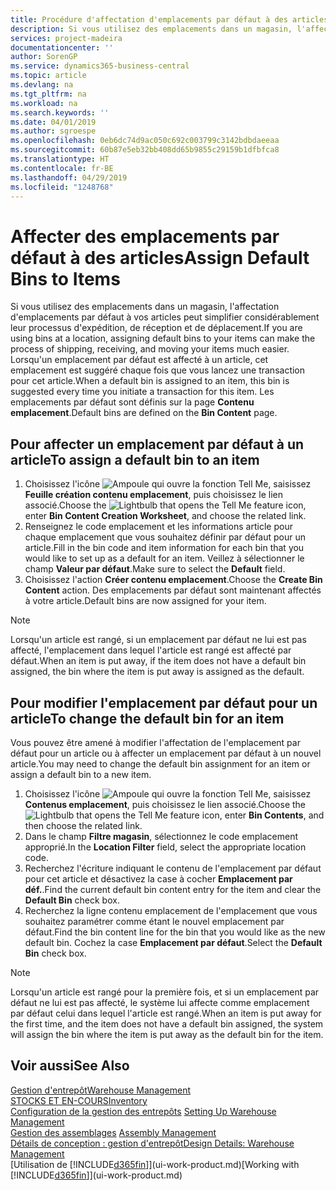 ```yaml
---
title: Procédure d'affectation d'emplacements par défaut à des articles | Microsoft Docs
description: Si vous utilisez des emplacements dans un magasin, l'affectation d'emplacements par défaut à vos articles peut simplifier considérablement leur processus d'expédition, de réception et de déplacement. Lorsqu'un emplacement par défaut est affecté à un article, cet emplacement est suggéré chaque fois que vous lancez une transaction pour cet article.
services: project-madeira
documentationcenter: ''
author: SorenGP
ms.service: dynamics365-business-central
ms.topic: article
ms.devlang: na
ms.tgt_pltfrm: na
ms.workload: na
ms.search.keywords: ''
ms.date: 04/01/2019
ms.author: sgroespe
ms.openlocfilehash: 0eb6dc74d9ac050c692c003799c3142bdbdaeeaa
ms.sourcegitcommit: 60b87e5eb32bb408dd65b9855c29159b1dfbfca8
ms.translationtype: HT
ms.contentlocale: fr-BE
ms.lasthandoff: 04/29/2019
ms.locfileid: "1248768"
---
```

# <a name="assign-default-bins-to-items"></a><span data-ttu-id="ffd96-104">Affecter des emplacements par défaut à des articles</span><span class="sxs-lookup"><span data-stu-id="ffd96-104">Assign Default Bins to Items</span></span>
<span data-ttu-id="ffd96-105">Si vous utilisez des emplacements dans un magasin, l'affectation d'emplacements par défaut à vos articles peut simplifier considérablement leur processus d'expédition, de réception et de déplacement.</span><span class="sxs-lookup"><span data-stu-id="ffd96-105">If you are using bins at a location, assigning default bins to your items can make the process of shipping, receiving, and moving your items much easier.</span></span> <span data-ttu-id="ffd96-106">Lorsqu'un emplacement par défaut est affecté à un article, cet emplacement est suggéré chaque fois que vous lancez une transaction pour cet article.</span><span class="sxs-lookup"><span data-stu-id="ffd96-106">When a default bin is assigned to an item, this bin is suggested every time you initiate a transaction for this item.</span></span> <span data-ttu-id="ffd96-107">Les emplacements par défaut sont définis sur la page **Contenu emplacement**.</span><span class="sxs-lookup"><span data-stu-id="ffd96-107">Default bins are defined on the **Bin Content** page.</span></span>  

## <a name="to-assign-a-default-bin-to-an-item"></a><span data-ttu-id="ffd96-108">Pour affecter un emplacement par défaut à un article</span><span class="sxs-lookup"><span data-stu-id="ffd96-108">To assign a default bin to an item</span></span>
1.  <span data-ttu-id="ffd96-109">Choisissez l'icône ![Ampoule qui ouvre la fonction Tell Me](media/ui-search/search_small.png "Dites-moi ce que vous voulez faire"), saisissez **Feuille création contenu emplacement**, puis choisissez le lien associé.</span><span class="sxs-lookup"><span data-stu-id="ffd96-109">Choose the ![Lightbulb that opens the Tell Me feature](media/ui-search/search_small.png "Tell me what you want to do") icon, enter **Bin Content Creation Worksheet**, and choose the related link.</span></span>  
2.  <span data-ttu-id="ffd96-110">Renseignez le code emplacement et les informations article pour chaque emplacement que vous souhaitez définir par défaut pour un article.</span><span class="sxs-lookup"><span data-stu-id="ffd96-110">Fill in the bin code and item information for each bin that you would like to set up as a default for an item.</span></span> <span data-ttu-id="ffd96-111">Veillez à sélectionner le champ **Valeur par défaut**.</span><span class="sxs-lookup"><span data-stu-id="ffd96-111">Make sure to select the **Default** field.</span></span>  
3.  <span data-ttu-id="ffd96-112">Choisissez l'action **Créer contenu emplacement**.</span><span class="sxs-lookup"><span data-stu-id="ffd96-112">Choose the **Create Bin Content** action.</span></span> <span data-ttu-id="ffd96-113">Des emplacements par défaut sont maintenant affectés à votre article.</span><span class="sxs-lookup"><span data-stu-id="ffd96-113">Default bins are now assigned for your item.</span></span>  

> [!NOTE]  
>  <span data-ttu-id="ffd96-114">Lorsqu'un article est rangé, si un emplacement par défaut ne lui est pas affecté, l'emplacement dans lequel l'article est rangé est affecté par défaut.</span><span class="sxs-lookup"><span data-stu-id="ffd96-114">When an item is put away, if the item does not have a default bin assigned, the bin where the item is put away is assigned as the default.</span></span>  

## <a name="to-change-the-default-bin-for-an-item"></a><span data-ttu-id="ffd96-115">Pour modifier l'emplacement par défaut pour un article</span><span class="sxs-lookup"><span data-stu-id="ffd96-115">To change the default bin for an item</span></span>  
<span data-ttu-id="ffd96-116">Vous pouvez être amené à modifier l'affectation de l'emplacement par défaut pour un article ou à affecter un emplacement par défaut à un nouvel article.</span><span class="sxs-lookup"><span data-stu-id="ffd96-116">You may need to change the default bin assignment for an item or assign a default bin to a new item.</span></span>    
1.  <span data-ttu-id="ffd96-117">Choisissez l'icône ![Ampoule qui ouvre la fonction Tell Me](media/ui-search/search_small.png "Dites-moi ce que vous voulez faire"), saisissez **Contenus emplacement**, puis choisissez le lien associé.</span><span class="sxs-lookup"><span data-stu-id="ffd96-117">Choose the ![Lightbulb that opens the Tell Me feature](media/ui-search/search_small.png "Tell me what you want to do") icon, enter **Bin Contents**, and then choose the related link.</span></span>  
2.  <span data-ttu-id="ffd96-118">Dans le champ **Filtre magasin**, sélectionnez le code emplacement approprié.</span><span class="sxs-lookup"><span data-stu-id="ffd96-118">In the **Location Filter** field, select the appropriate location code.</span></span>  
3.  <span data-ttu-id="ffd96-119">Recherchez l'écriture indiquant le contenu de l'emplacement par défaut pour cet article et désactivez la case à cocher **Emplacement par déf.**.</span><span class="sxs-lookup"><span data-stu-id="ffd96-119">Find the current default bin content entry for the item and clear the **Default Bin** check box.</span></span>  
4.  <span data-ttu-id="ffd96-120">Recherchez la ligne contenu emplacement de l'emplacement que vous souhaitez paramétrer comme étant le nouvel emplacement par défaut.</span><span class="sxs-lookup"><span data-stu-id="ffd96-120">Find the bin content line for the bin that you would like as the new default bin.</span></span> <span data-ttu-id="ffd96-121">Cochez la case **Emplacement par défaut**.</span><span class="sxs-lookup"><span data-stu-id="ffd96-121">Select the **Default Bin** check box.</span></span>  

> [!NOTE]  
>  <span data-ttu-id="ffd96-122">Lorsqu'un article est rangé pour la première fois, et si un emplacement par défaut ne lui est pas affecté, le système lui affecte comme emplacement par défaut celui dans lequel l'article est rangé.</span><span class="sxs-lookup"><span data-stu-id="ffd96-122">When an item is put away for the first time, and the item does not have a default bin assigned, the system will assign the bin where the item is put away as the default bin for the item.</span></span>  

## <a name="see-also"></a><span data-ttu-id="ffd96-123">Voir aussi</span><span class="sxs-lookup"><span data-stu-id="ffd96-123">See Also</span></span>  
[<span data-ttu-id="ffd96-124">Gestion d'entrepôt</span><span class="sxs-lookup"><span data-stu-id="ffd96-124">Warehouse Management</span></span>](warehouse-manage-warehouse.md)  
[<span data-ttu-id="ffd96-125">STOCKS ET EN-COURS</span><span class="sxs-lookup"><span data-stu-id="ffd96-125">Inventory</span></span>](inventory-manage-inventory.md)  
<span data-ttu-id="ffd96-126">[Configuration de la gestion des entrepôts](warehouse-setup-warehouse.md)   </span><span class="sxs-lookup"><span data-stu-id="ffd96-126">[Setting Up Warehouse Management](warehouse-setup-warehouse.md)   </span></span>  
<span data-ttu-id="ffd96-127">[Gestion des assemblages](assembly-assemble-items.md)  </span><span class="sxs-lookup"><span data-stu-id="ffd96-127">[Assembly Management](assembly-assemble-items.md)  </span></span>  
[<span data-ttu-id="ffd96-128">Détails de conception : gestion d'entrepôt</span><span class="sxs-lookup"><span data-stu-id="ffd96-128">Design Details: Warehouse Management</span></span>](design-details-warehouse-management.md)  
<span data-ttu-id="ffd96-129">[Utilisation de [!INCLUDE[d365fin](includes/d365fin_md.md)]](ui-work-product.md)</span><span class="sxs-lookup"><span data-stu-id="ffd96-129">[Working with [!INCLUDE[d365fin](includes/d365fin_md.md)]](ui-work-product.md)</span></span>
